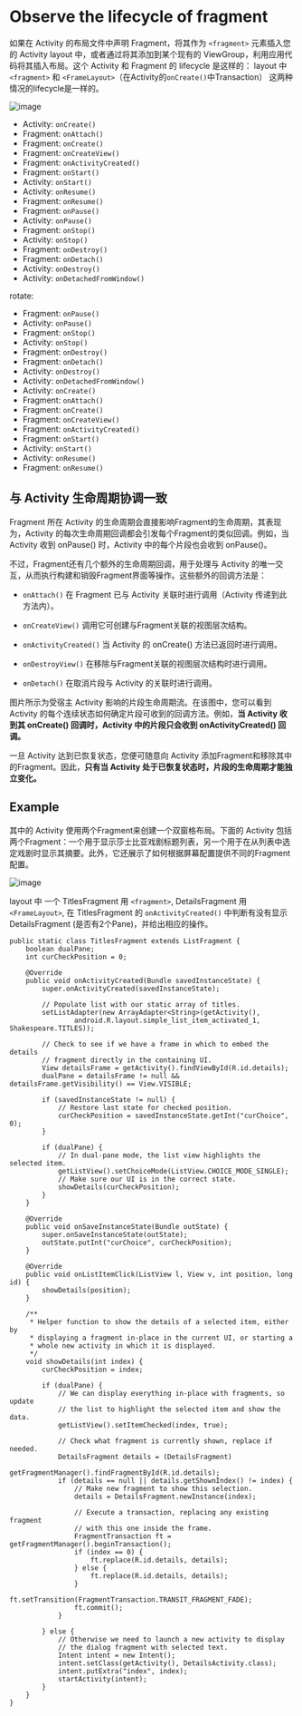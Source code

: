# Observe the lifecycle of fragment

如果在 Activity 的布局文件中声明 Fragment，将其作为 `<fragment>` 元素插入您的 Activity layout 中，或者通过将其添加到某个现有的 ViewGroup，利用应用代码将其插入布局。这个 Activity 和 Fragment 的 lifecycle 是这样的：
layout 中 `<fragment>` 和 `<FrameLayout>`（在Activity的`onCreate()`中Transaction） 这两种情况的lifecycle是一样的。

![image](activity_fragment_lifecycle.png)

* Activity: `onCreate()`
* Fragment: `onAttach()`
* Fragment: `onCreate()`
* Fragment: `onCreateView()`
* Fragment: `onActivityCreated()`
* Fragment: `onStart()`
* Activity: `onStart()`
* Activity: `onResume()`
* Fragment: `onResume()`
* Fragment: `onPause()`
* Activity: `onPause()`
* Fragment: `onStop()`
* Activity: `onStop()`
* Fragment: `onDestroy()`
* Fragment: `onDetach()`
* Activity: `onDestroy()`
* Activity: `onDetachedFromWindow()`

rotate:

* Fragment: `onPause()`
* Activity: `onPause()`
* Fragment: `onStop()`
* Activity: `onStop()`
* Fragment: `onDestroy()`
* Fragment: `onDetach()`
* Activity: `onDestroy()`
* Activity: `onDetachedFromWindow()`
* Activity: `onCreate()`
* Fragment: `onAttach()`
* Fragment: `onCreate()`
* Fragment: `onCreateView()`
* Fragment: `onActivityCreated()`
* Fragment: `onStart()`
* Activity: `onStart()`
* Activity: `onResume()`
* Fragment: `onResume()`

## 与 Activity 生命周期协调一致
Fragment 所在 Activity 的生命周期会直接影响Fragment的生命周期，其表现为，Activity 的每次生命周期回调都会引发每个Fragment的类似回调。例如，当 Activity 收到 onPause() 时，Activity 中的每个片段也会收到 onPause()。

不过，Fragment还有几个额外的生命周期回调，用于处理与 Activity 的唯一交互，从而执行构建和销毁Fragment界面等操作。这些额外的回调方法是：

* `onAttach()`
在 Fragment 已与 Activity 关联时进行调用（Activity 传递到此方法内）。

* `onCreateView()`
调用它可创建与Fragment关联的视图层次结构。

* `onActivityCreated()`
当 Activity 的 onCreate() 方法已返回时进行调用。

* `onDestroyView()`
在移除与Fragment关联的视图层次结构时进行调用。

* `onDetach()`
在取消片段与 Activity 的关联时进行调用。

图片所示为受宿主 Activity 影响的片段生命周期流。在该图中，您可以看到 Activity 的每个连续状态如何确定片段可收到的回调方法。例如，**当 Activity 收到其 onCreate() 回调时，Activity 中的片段只会收到 onActivityCreated() 回调。**

一旦 Activity 达到已恢复状态，您便可随意向 Activity 添加Fragment和移除其中的Fragment。因此，**只有当 Activity 处于已恢复状态时，片段的生命周期才能独立变化。**

## Example
其中的 Activity 使用两个Fragment来创建一个双窗格布局。下面的 Activity 包括两个Fragment：一个用于显示莎士比亚戏剧标题列表，另一个用于在从列表中选定戏剧时显示其摘要。此外，它还展示了如何根据屏幕配置提供不同的Fragment配置。

![image](show_fragment.gif)

layout 中 一个 TitlesFragment 用 `<fragment>`, DetailsFragment 用 `<FrameLayout>`, 在 TitlesFragment 的 `onActivityCreated()` 中判断有没有显示 DetailsFragment (是否有2个Pane)，并给出相应的操作。

```
public static class TitlesFragment extends ListFragment {
    boolean dualPane;
    int curCheckPosition = 0;

    @Override
    public void onActivityCreated(Bundle savedInstanceState) {
        super.onActivityCreated(savedInstanceState);

        // Populate list with our static array of titles.
        setListAdapter(new ArrayAdapter<String>(getActivity(),
                android.R.layout.simple_list_item_activated_1, Shakespeare.TITLES));

        // Check to see if we have a frame in which to embed the details
        // fragment directly in the containing UI.
        View detailsFrame = getActivity().findViewById(R.id.details);
        dualPane = detailsFrame != null && detailsFrame.getVisibility() == View.VISIBLE;

        if (savedInstanceState != null) {
            // Restore last state for checked position.
            curCheckPosition = savedInstanceState.getInt("curChoice", 0);
        }

        if (dualPane) {
            // In dual-pane mode, the list view highlights the selected item.
            getListView().setChoiceMode(ListView.CHOICE_MODE_SINGLE);
            // Make sure our UI is in the correct state.
            showDetails(curCheckPosition);
        }
    }

    @Override
    public void onSaveInstanceState(Bundle outState) {
        super.onSaveInstanceState(outState);
        outState.putInt("curChoice", curCheckPosition);
    }

    @Override
    public void onListItemClick(ListView l, View v, int position, long id) {
        showDetails(position);
    }

    /**
     * Helper function to show the details of a selected item, either by
     * displaying a fragment in-place in the current UI, or starting a
     * whole new activity in which it is displayed.
     */
    void showDetails(int index) {
        curCheckPosition = index;

        if (dualPane) {
            // We can display everything in-place with fragments, so update
            // the list to highlight the selected item and show the data.
            getListView().setItemChecked(index, true);

            // Check what fragment is currently shown, replace if needed.
            DetailsFragment details = (DetailsFragment)
                    getFragmentManager().findFragmentById(R.id.details);
            if (details == null || details.getShownIndex() != index) {
                // Make new fragment to show this selection.
                details = DetailsFragment.newInstance(index);

                // Execute a transaction, replacing any existing fragment
                // with this one inside the frame.
                FragmentTransaction ft = getFragmentManager().beginTransaction();
                if (index == 0) {
                    ft.replace(R.id.details, details);
                } else {
                    ft.replace(R.id.details, details);
                }
                ft.setTransition(FragmentTransaction.TRANSIT_FRAGMENT_FADE);
                ft.commit();
            }

        } else {
            // Otherwise we need to launch a new activity to display
            // the dialog fragment with selected text.
            Intent intent = new Intent();
            intent.setClass(getActivity(), DetailsActivity.class);
            intent.putExtra("index", index);
            startActivity(intent);
        }
    }
}
```

